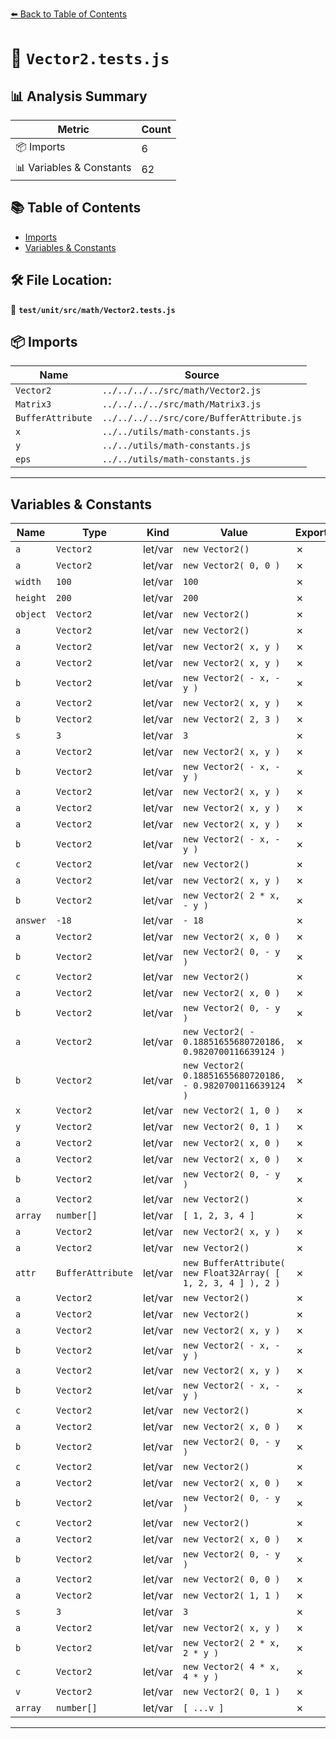 [⬅️ Back to Table of Contents](../../../../index.md)

# 📄 `Vector2.tests.js`

## 📊 Analysis Summary

| Metric | Count |
|--------|-------|
| 📦 Imports | 6 |
| 📊 Variables & Constants | 62 |

## 📚 Table of Contents

- [Imports](#imports)
- [Variables & Constants](#variables-constants)

## 🛠️ File Location:
📂 **`test/unit/src/math/Vector2.tests.js`**

## 📦 Imports

| Name | Source |
|------|--------|
| `Vector2` | `../../../../src/math/Vector2.js` |
| `Matrix3` | `../../../../src/math/Matrix3.js` |
| `BufferAttribute` | `../../../../src/core/BufferAttribute.js` |
| `x` | `../../utils/math-constants.js` |
| `y` | `../../utils/math-constants.js` |
| `eps` | `../../utils/math-constants.js` |


---

## Variables & Constants

| Name | Type | Kind | Value | Exported |
|------|------|------|-------|----------|
| `a` | `Vector2` | let/var | `new Vector2()` | ✗ |
| `a` | `Vector2` | let/var | `new Vector2( 0, 0 )` | ✗ |
| `width` | `100` | let/var | `100` | ✗ |
| `height` | `200` | let/var | `200` | ✗ |
| `object` | `Vector2` | let/var | `new Vector2()` | ✗ |
| `a` | `Vector2` | let/var | `new Vector2()` | ✗ |
| `a` | `Vector2` | let/var | `new Vector2( x, y )` | ✗ |
| `a` | `Vector2` | let/var | `new Vector2( x, y )` | ✗ |
| `b` | `Vector2` | let/var | `new Vector2( - x, - y )` | ✗ |
| `a` | `Vector2` | let/var | `new Vector2( x, y )` | ✗ |
| `b` | `Vector2` | let/var | `new Vector2( 2, 3 )` | ✗ |
| `s` | `3` | let/var | `3` | ✗ |
| `a` | `Vector2` | let/var | `new Vector2( x, y )` | ✗ |
| `b` | `Vector2` | let/var | `new Vector2( - x, - y )` | ✗ |
| `a` | `Vector2` | let/var | `new Vector2( x, y )` | ✗ |
| `a` | `Vector2` | let/var | `new Vector2( x, y )` | ✗ |
| `a` | `Vector2` | let/var | `new Vector2( x, y )` | ✗ |
| `b` | `Vector2` | let/var | `new Vector2( - x, - y )` | ✗ |
| `c` | `Vector2` | let/var | `new Vector2()` | ✗ |
| `a` | `Vector2` | let/var | `new Vector2( x, y )` | ✗ |
| `b` | `Vector2` | let/var | `new Vector2( 2 * x, - y )` | ✗ |
| `answer` | `-18` | let/var | `- 18` | ✗ |
| `a` | `Vector2` | let/var | `new Vector2( x, 0 )` | ✗ |
| `b` | `Vector2` | let/var | `new Vector2( 0, - y )` | ✗ |
| `c` | `Vector2` | let/var | `new Vector2()` | ✗ |
| `a` | `Vector2` | let/var | `new Vector2( x, 0 )` | ✗ |
| `b` | `Vector2` | let/var | `new Vector2( 0, - y )` | ✗ |
| `a` | `Vector2` | let/var | `new Vector2( - 0.18851655680720186, 0.9820700116639124 )` | ✗ |
| `b` | `Vector2` | let/var | `new Vector2( 0.18851655680720186, - 0.9820700116639124 )` | ✗ |
| `x` | `Vector2` | let/var | `new Vector2( 1, 0 )` | ✗ |
| `y` | `Vector2` | let/var | `new Vector2( 0, 1 )` | ✗ |
| `a` | `Vector2` | let/var | `new Vector2( x, 0 )` | ✗ |
| `a` | `Vector2` | let/var | `new Vector2( x, 0 )` | ✗ |
| `b` | `Vector2` | let/var | `new Vector2( 0, - y )` | ✗ |
| `a` | `Vector2` | let/var | `new Vector2()` | ✗ |
| `array` | `number[]` | let/var | `[ 1, 2, 3, 4 ]` | ✗ |
| `a` | `Vector2` | let/var | `new Vector2( x, y )` | ✗ |
| `a` | `Vector2` | let/var | `new Vector2()` | ✗ |
| `attr` | `BufferAttribute` | let/var | `new BufferAttribute( new Float32Array( [ 1, 2, 3, 4 ] ), 2 )` | ✗ |
| `a` | `Vector2` | let/var | `new Vector2()` | ✗ |
| `a` | `Vector2` | let/var | `new Vector2()` | ✗ |
| `a` | `Vector2` | let/var | `new Vector2( x, y )` | ✗ |
| `b` | `Vector2` | let/var | `new Vector2( - x, - y )` | ✗ |
| `a` | `Vector2` | let/var | `new Vector2( x, y )` | ✗ |
| `b` | `Vector2` | let/var | `new Vector2( - x, - y )` | ✗ |
| `c` | `Vector2` | let/var | `new Vector2()` | ✗ |
| `a` | `Vector2` | let/var | `new Vector2( x, 0 )` | ✗ |
| `b` | `Vector2` | let/var | `new Vector2( 0, - y )` | ✗ |
| `c` | `Vector2` | let/var | `new Vector2()` | ✗ |
| `a` | `Vector2` | let/var | `new Vector2( x, 0 )` | ✗ |
| `b` | `Vector2` | let/var | `new Vector2( 0, - y )` | ✗ |
| `c` | `Vector2` | let/var | `new Vector2()` | ✗ |
| `a` | `Vector2` | let/var | `new Vector2( x, 0 )` | ✗ |
| `b` | `Vector2` | let/var | `new Vector2( 0, - y )` | ✗ |
| `a` | `Vector2` | let/var | `new Vector2( 0, 0 )` | ✗ |
| `a` | `Vector2` | let/var | `new Vector2( 1, 1 )` | ✗ |
| `s` | `3` | let/var | `3` | ✗ |
| `a` | `Vector2` | let/var | `new Vector2( x, y )` | ✗ |
| `b` | `Vector2` | let/var | `new Vector2( 2 * x, 2 * y )` | ✗ |
| `c` | `Vector2` | let/var | `new Vector2( 4 * x, 4 * y )` | ✗ |
| `v` | `Vector2` | let/var | `new Vector2( 0, 1 )` | ✗ |
| `array` | `number[]` | let/var | `[ ...v ]` | ✗ |


---